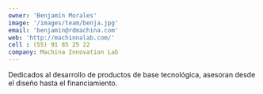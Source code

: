 ```yaml
---
owner: 'Benjamín Morales'
image: '/images/team/benja.jpg'
email: 'benjamín@rdmachina.com'
web: 'http://machinnalab.com/'
cell : (55) 91 85 25 22
company: Machina Innovation Lab
---
```


Dedicados al desarrollo de productos de base tecnológica, asesoran desde el diseño hasta el financiamiento.
